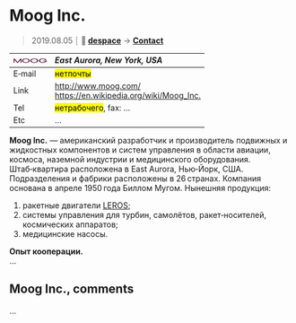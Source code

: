 # Moog Inc.
> 2019.08.05 ┊ **🚀 [despace](index.md)** → **[Contact](contact.md)**

|[![](f/contact/m/moog_inc_logo1_thumb.jpg)](f/contact/m/moog_inc_logo1.png)|*East Aurora, New York, USA*|
|:--|:--|
|E‑mail| <mark>нетпочты</mark> |
|Link| <http://www.moog.com/><br> <https://en.wikipedia.org/wiki/Moog_Inc.>  |
|Tel| <mark>нетрабочего</mark>, fax: … |
|Etc| … |

**Moog Inc.** — американский разработчик и производитель подвижных и жидкостных компонентов и систем управления в области авиации, космоса, наземной индустрии и медицинского оборудования. Штаб‑квартира расположена в East Aurora, Нью‑Йорк, США. Подразделения и фабрики расположены в 26 странах. Компания основана в апреле 1950 года Биллом Мугом. Нынешняя продукция:

   1. ракетные двигатели [LEROS](leros.md);
   1. системы управления для турбин, самолётов, ракет‑носителей, космических аппаратов;
   1. медицинские насосы.

**Опыт кооперации.**  
…


<p style="page-break-after:always"> </p>

## Moog Inc., comments

…